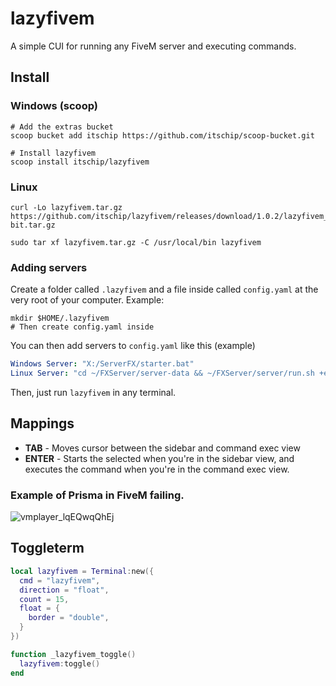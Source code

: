 # lazyfivem
A simple CUI for running any FiveM server and executing commands.

## Install

### Windows (scoop)
```
# Add the extras bucket
scoop bucket add itschip https://github.com/itschip/scoop-bucket.git

# Install lazyfivem
scoop install itschip/lazyfivem
```

### Linux
```
curl -Lo lazyfivem.tar.gz https://github.com/itschip/lazyfivem/releases/download/1.0.2/lazyfivem_1.0.2_Linux_32-bit.tar.gz
```
```
sudo tar xf lazyfivem.tar.gz -C /usr/local/bin lazyfivem
```

### Adding servers
Create a folder called `.lazyfivem` and a file inside called `config.yaml` at the very root of your computer.
Example:
```
mkdir $HOME/.lazyfivem
# Then create config.yaml inside
```

You can then add servers to `config.yaml` like this (example)
```yml
Windows Server: "X:/ServerFX/starter.bat"
Linux Server: "cd ~/FXServer/server-data && ~/FXServer/server/run.sh +exec server.cfg"
```

Then, just run `lazyfivem` in any terminal.


## Mappings
* **TAB** - Moves cursor between the sidebar and command exec view
* **ENTER** - Starts the selected when you're in the sidebar view, and executes the command when you're in the command exec view.

### Example of Prisma in FiveM failing.
![vmplayer_lqEQwqQhEj](https://user-images.githubusercontent.com/59088889/190914038-df755ce0-7485-4c7b-95fb-7af33a2cb686.png)


## Toggleterm
```lua
local lazyfivem = Terminal:new({
  cmd = "lazyfivem",
  direction = "float",
  count = 15,
  float = {
    border = "double",
  }
})

function _lazyfivem_toggle()
  lazyfivem:toggle()
end
```

